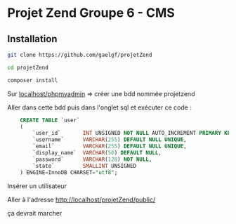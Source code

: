 Projet Zend Groupe 6 - CMS
=======================

Installation
------------

```bash
git clone https://github.com/gaelgf/projetZend
```

```bash
cd projetZend
```

```bash
composer install
```

Sur [localhost/phpmyadmin](localhost/phpmyadmin) => créer une bdd nommée projetzend

Aller dans cette bdd puis dans l'onglet sql et exécuter ce code :

```sql
    CREATE TABLE `user`
    (
        `user_id`       INT UNSIGNED NOT NULL AUTO_INCREMENT PRIMARY KEY,
        `username`      VARCHAR(255) DEFAULT NULL UNIQUE,
        `email`         VARCHAR(255) DEFAULT NULL UNIQUE,
        `display_name`  VARCHAR(50) DEFAULT NULL,
        `password`      VARCHAR(128) NOT NULL,
        `state`         SMALLINT UNSIGNED
    ) ENGINE=InnoDB CHARSET="utf8";
```

Insérer un utilisateur

Aller à l'adresse [http://localhost/projetZend/public/](Http://localhost/projetZend/public/)

ça devrait marcher